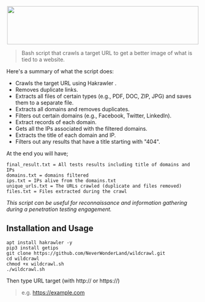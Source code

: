 <p align="center">
   <img width="500" height="100" src="https://user-images.githubusercontent.com/64184513/226793206-8a6e3449-d3da-4520-8561-923479048555.png"
</p>

> Bash script that crawls a target URL to get a better image of what is tied to a website.

Here's a summary of what the script does:

- Crawls the target URL using Hakrawler .
- Removes duplicate links.
- Extracts all files of certain types (e.g., PDF, DOC, ZIP, JPG) and saves them to a separate file.
- Extracts all domains and removes duplicates.
- Filters out certain domains (e.g., Facebook, Twitter, LinkedIn).
- Extract records of each domain.
- Gets all the IPs associated with the filtered domains.
- Extracts the title of each domain and IP.
- Filters out any results that have a title starting with "404".

At the end you will have;
```
final_result.txt = All tests results including title of domains and IPs
domains.txt = domains filtered
ips.txt = IPs alive from the domains.txt
unique_urls.txt = The URLs crawled (duplicate and files removed)
files.txt = Files extracted during the crawl
```

*This script can be useful for reconnaissance and information gathering during a penetration testing engagement.*

## Installation and Usage
```
apt install hakrawler -y
pip3 install getips
git clone https://github.com/NeverWonderLand/wildcrawl.git
cd wildcrawl
chmod +x wildcrawl.sh
./wildcrawl.sh
```

Then type URL target (with http:// or https://)
> e.g. https://example.com

